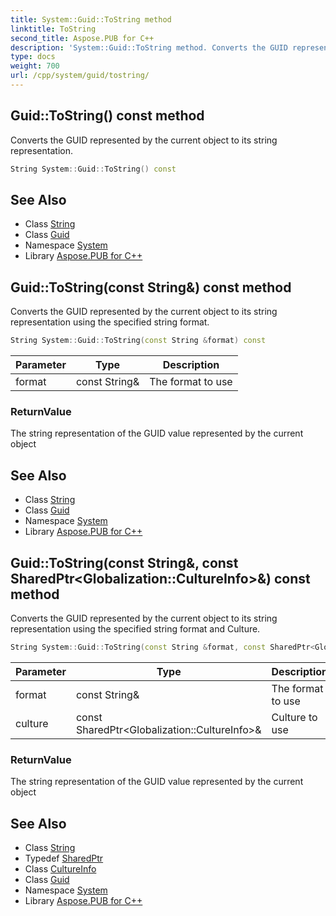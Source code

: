 ```yaml
---
title: System::Guid::ToString method
linktitle: ToString
second_title: Aspose.PUB for C++
description: 'System::Guid::ToString method. Converts the GUID represented by the current object to its string representation in C++.'
type: docs
weight: 700
url: /cpp/system/guid/tostring/
---
```

## Guid::ToString() const method


Converts the GUID represented by the current object to its string representation.

```cpp
String System::Guid::ToString() const
```

## See Also

* Class [String](../../string/)
* Class [Guid](../)
* Namespace [System](../../)
* Library [Aspose.PUB for C++](../../../)
## Guid::ToString(const String\&) const method


Converts the GUID represented by the current object to its string representation using the specified string format.

```cpp
String System::Guid::ToString(const String &format) const
```


| Parameter | Type | Description |
| --- | --- | --- |
| format | const String\& | The format to use |

### ReturnValue

The string representation of the GUID value represented by the current object

## See Also

* Class [String](../../string/)
* Class [Guid](../)
* Namespace [System](../../)
* Library [Aspose.PUB for C++](../../../)
## Guid::ToString(const String\&, const SharedPtr\<Globalization::CultureInfo\>\&) const method


Converts the GUID represented by the current object to its string representation using the specified string format and Culture.

```cpp
String System::Guid::ToString(const String &format, const SharedPtr<Globalization::CultureInfo> &culture) const
```


| Parameter | Type | Description |
| --- | --- | --- |
| format | const String\& | The format to use |
| culture | const SharedPtr\<Globalization::CultureInfo\>\& | Culture to use |

### ReturnValue

The string representation of the GUID value represented by the current object

## See Also

* Class [String](../../string/)
* Typedef [SharedPtr](../../sharedptr/)
* Class [CultureInfo](../../../system.globalization/cultureinfo/)
* Class [Guid](../)
* Namespace [System](../../)
* Library [Aspose.PUB for C++](../../../)
